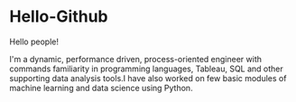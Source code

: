 # Hello-Github

Hello people!

I'm a dynamic, performance driven, process-oriented engineer with commands familiarity in programming languages, Tableau, SQL and
other supporting data analysis tools.I have also worked on few basic modules of machine learning and data science using Python.
